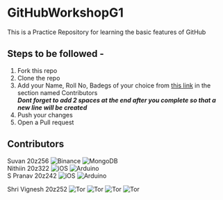 # GitHubWorkshopG1
This is a Practice Repository for learning the basic features of GitHub

## Steps to be followed -
1. Fork this repo
2. Clone the repo
3. Add your Name, Roll No, Badegs of your choice from [this link](https://ileriayo.github.io/markdown-badges/) in the section named Contributors  
    ***Dont forget to add 2 spaces at the end after you complete so that a new line will be created***  
4. Push your changes
5. Open a Pull request

## Contributors

Suvan 20z256 ![Binance](https://img.shields.io/badge/Binance-FCD535?style=for-the-badge&logo=binance&logoColor=white) ![MongoDB](https://img.shields.io/badge/MongoDB-%234ea94b.svg?style=for-the-badge&logo=mongodb&logoColor=white)   
Nithiin 20z322 ![iOS](https://img.shields.io/badge/iOS-000000?style=for-the-badge&logo=ios&logoColor=white) ![Arduino](https://img.shields.io/badge/-Arduino-00979D?style=for-the-badge&logo=Arduino&logoColor=white)  
S Pranav 20z242 ![iOS](https://img.shields.io/badge/iOS-000000?style=for-the-badge&logo=ios&logoColor=white) ![Arduino](https://img.shields.io/badge/-Arduino-00979D?style=for-the-badge&logo=Arduino&logoColor=white)

Shri Vignesh 20z252 ![Tor](https://img.shields.io/badge/Tor-7D4698?style=for-the-badge&logo=Tor-Browser&logoColor=white) ![Tor](https://img.shields.io/badge/Tor-7D4698?style=for-the-badge&logo=Tor-Browser&logoColor=white) ![Tor](https://img.shields.io/badge/Tor-7D4698?style=for-the-badge&logo=Tor-Browser&logoColor=white) ![Tor](https://img.shields.io/badge/Tor-7D4698?style=for-the-badge&logo=Tor-Browser&logoColor=white)
